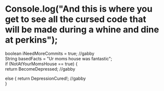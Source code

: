# Console.log("And this is where you get to see all the cursed code that will be made during a whine and dine at perkins");
 boolean iNeedMoreCommits = true; //gabby <br>
 String basedFacts = "Ur moms house was fantastic"; <br>
 if (NotAtYourMomsHouse == true) { <br>
  return BecomeDepressed; //gabby <br>
 
  else {
 return DepressionCured!; //gabby <br>
 }
